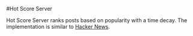 #Hot Score Server

Hot Score Server ranks posts based on popularity with a time decay. The implementation is similar to [Hacker News](https://news.ycombinator.com).


